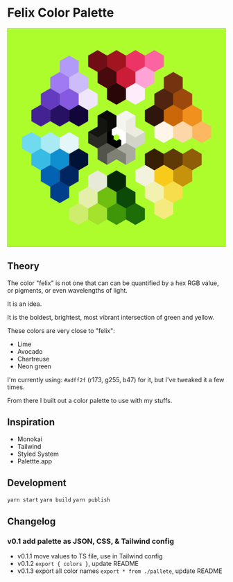 # Felix Color Palette

<img src="./felixkai.png" width="600" />

## Theory

The color "felix" is not one that can can be quantified by a hex RGB value, or pigments, or even wavelengths of light.

It is an idea.

It is the boldest, brightest, most vibrant intersection of green and yellow.

These colors are very close to "felix":

- Lime
- Avocado
- Chartreuse
- Neon green

I'm currently using: `#adff2f` (r173, g255, b47) for it, but I've tweaked it a few times.

From there I built out a color palette to use with my stuffs.

## Inspiration

- Monokai
- Tailwind
- Styled System
- Palettte.app

## Development

`yarn start`
`yarn build`
`yarn publish`

## Changelog

### v0.1 add palette as JSON, CSS, & Tailwind config

- v0.1.1 move values to TS file, use in Tailwind config
- v0.1.2 `export { colors }`, update README
- v0.1.3 export all color names `export * from ./pallete`, update README
